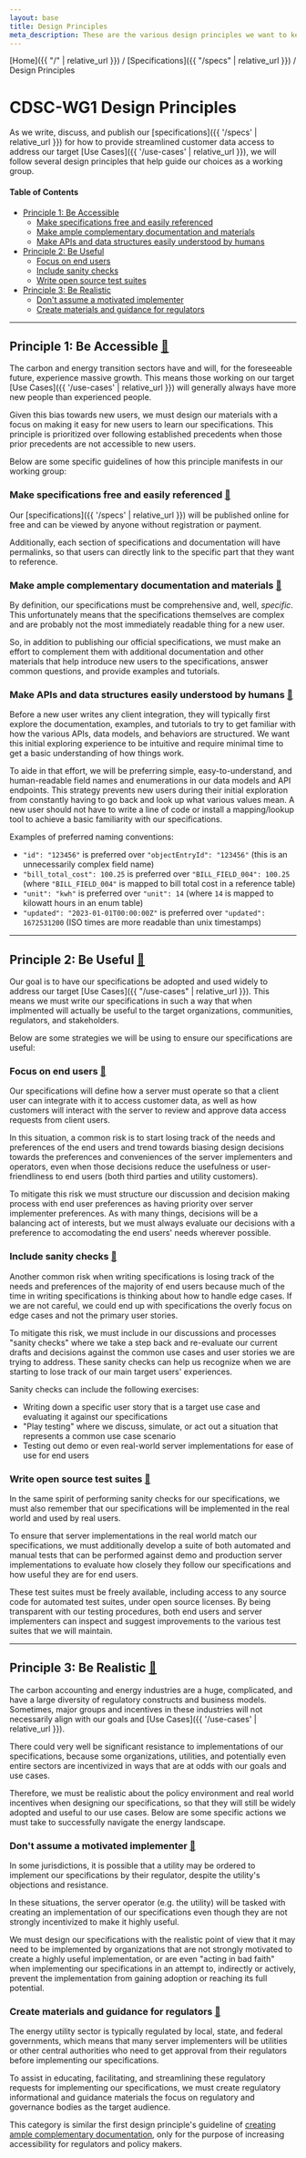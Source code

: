 ```yaml
---
layout: base
title: Design Principles
meta_description: These are the various design principles we want to keep in mind when writing our specifications
---
```

[Home]({{ "/" | relative_url }}) / [Specifications]({{ "/specs" | relative_url }}) / Design Principles

# CDSC-WG1 Design Principles

As we write, discuss, and publish our [specifications]({{ '/specs' | relative_url }})
for how to provide streamlined customer data access to address our target
[Use Cases]({{ '/use-cases' | relative_url }}), we will follow several design
principles that help guide our choices as a working group.

#### Table of Contents

* [Principle 1: Be Accessible](#be-accessible)
  * [Make specifications free and easily referenced](#freely-accessible)
  * [Make ample complementary documentation and materials](#ample-documentation)
  * [Make APIs and data structures easily understood by humans](#human-readable)
* [Principle 2: Be Useful](#be-useful)
  * [Focus on end users](#focus-on-end-users)
  * [Include sanity checks](#sanity-checks)
  * [Write open source test suites](#test-suites)
* [Principle 3: Be Realistic](#be-realistic)
  * [Don't assume a motivated implementer](#dont-assume-motivated-implementer)
  * [Create materials and guidance for regulators](#regulatory-guidance)

---

## Principle 1: Be Accessible <a id="be-accessible" href="#be-accessible" class="permalink">🔗</a>

The carbon and energy transition sectors have and will, for the foreseeable
future, experience massive growth. This means those working on our target
[Use Cases]({{ '/use-cases' | relative_url }}) will generally always have
more new people than experienced people.

Given this bias towards new users, we must design our materials with a focus
on making it easy for new users to learn our specifications. This principle is
prioritized over following established precedents when those prior precedents
are not accessible to new users.

Below are some specific guidelines of how this principle manifests in our
working group:

### Make specifications free and easily referenced <a id="freely-accessible" href="#freely-accessible" class="permalink">🔗</a>

Our [specifications]({{ '/specs' | relative_url }}) will be published online for
free and can be viewed by anyone without registration or payment.

Additionally, each section of specifications and documentation will have permalinks,
so that users can directly link to the specific part that they want to reference.

### Make ample complementary documentation and materials <a id="ample-documentation" href="#ample-documentation" class="permalink">🔗</a>

By definition, our specifications must be comprehensive and, well, _specific_.
This unfortunately means that the specifications themselves are complex and are
probably not the most immediately readable thing for a new user.

So, in addition to publishing our official specifications, we must make an effort
to complement them with additional documentation and other materials that help
introduce new users to the specifications, answer common questions, and provide
examples and tutorials.

### Make APIs and data structures easily understood by humans <a id="human-readable" href="#human-readable" class="permalink">🔗</a>

Before a new user writes any client integration, they will typically first
explore the documentation, examples, and tutorials to try to get familiar
with how the various APIs, data models, and behaviors are structured. We want
this initial exploring experience to be intuitive and require minimal time to
get a basic understanding of how things work.

To aide in that effort, we will be preferring simple, easy-to-understand, and
human-readable field names and enumerations in our data models and API endpoints.
This strategy prevents new users during their initial exploration from constantly
having to go back and look up what various values mean. A new user should not
have to write a line of code or install a mapping/lookup tool to achieve a basic
familiarity with our specifications.

Examples of preferred naming conventions:
* `"id": "123456"` is preferred over `"objectEntryId": "123456"` (this is an unnecessarily complex field name)
* `"bill_total_cost": 100.25` is preferred over `"BILL_FIELD_004": 100.25` (where `"BILL_FIELD_004"` is mapped to bill total cost in a reference table)
* `"unit": "kwh"` is preferred over `"unit": 14` (where `14` is mapped to kilowatt hours in an enum table)
* `"updated": "2023-01-01T00:00:00Z"` is preferred over `"updated": 1672531200` (ISO times are more readable than unix timestamps)

---

## Principle 2: Be Useful <a id="be-useful" href="#be-useful" class="permalink">🔗</a>

Our goal is to have our specifications be adopted and used widely to address
our target [Use Cases]({{ "/use-cases" | relative_url }}). This means we must
write our specifications in such a way that when implmented will actually be
useful to the target organizations, communities, regulators, and stakeholders.

Below are some strategies we will be using to ensure our specifications are useful:

### Focus on end users <a id="focus-on-end-users" href="#focus-on-end-users" class="permalink">🔗</a>

Our specifications will define how a server must operate so that a client user
can integrate with it to access customer data, as well as how customers will
interact with the server to review and approve data access requests from client
users.

In this situation, a common risk is to start losing track of the needs and
preferences of the end users and trend towards biasing design decisions towards
the preferences and conveniences of the server implementers and operators,
even when those decisions reduce the usefulness or user-friendliness to end
users (both third parties and utility customers).

To mitigate this risk we must structure our discussion and decision making
process with end user preferences as having priority over server implementer
preferences. As with many things, decisions will be a balancing act of
interests, but we must always evaluate our decisions with a preference to
accomodating the end users' needs wherever possible.

### Include sanity checks <a id="sanity-checks" href="#sanity-checks" class="permalink">🔗</a>

Another common risk when writing specifications is losing track of the needs
and preferences of the majority of end users because much of the time in
writing specifications is thinking about how to handle edge cases. If we are
not careful, we could end up with specifications the overly focus on edge
cases and not the primary user stories.

To mitigate this risk, we must include in our discussions and processes
"sanity checks" where we take a step back and re-evaluate our current drafts
and decisions against the common use cases and user stories we are trying
to address. These sanity checks can help us recognize when we are starting
to lose track of our main target users' experiences.

Sanity checks can include the following exercises:
* Writing down a specific user story that is a target use case and evaluating it against our specifications
* "Play testing" where we discuss, simulate, or act out a situation that represents a common use case scenario
* Testing out demo or even real-world server implementations for ease of use for end users

### Write open source test suites <a id="test-suites" href="#test-suites" class="permalink">🔗</a>

In the same spirit of performing sanity checks for our specifications,
we must also remember that our specifications will be implemented in the
real world and used by real users.

To ensure that server implementations in the real world match our
specifications, we must additionally develop a suite of both automated
and manual tests that can be performed against demo and production
server implementations to evaluate how closely they follow our
specifications and how useful they are for end users.

These test suites must be freely available, including access to any source
code for automated test suites, under open source licenses. By being
transparent with our testing procedures, both end users and server
implementers can inspect and suggest improvements to the various test
suites that we will maintain.

---

## Principle 3: Be Realistic <a id="be-realistic" href="#be-realistic" class="permalink">🔗</a>

The carbon accounting and energy industries are a huge, complicated, and
have a large diversity of regulatory constructs and business models.
Sometimes, major groups and incentives in these industries will not
necessarily align with our goals and [Use Cases]({{ '/use-cases' | relative_url }}).

There could very well be significant resistance to implementations
of our specifications, because some organizations, utilities, and
potentially even entire sectors are incentivized in ways that are at odds
with our goals and use cases.

Therefore, we must be realistic about the policy environment and real
world incentives when designing our specifications, so that they will still
be widely adopted and useful to our use cases. Below are some specific
actions we must take to successfully navigate the energy landscape.

### Don't assume a motivated implementer <a id="dont-assume-motivated-implementer" href="#dont-assume-motivated-implementer" class="permalink">🔗</a>

In some jurisdictions, it is possible that a utility may be ordered
to implement our specifications by their regulator, despite the
utility's objections and resistance.

In these situations, the server operator (e.g. the utility) will be
tasked with creating an implementation of our specifications even
though they are not strongly incentivized to make it highly useful.

We must design our specifications with the realistic point of view
that it may need to be implemented by organizations that are not
strongly motivated to create a highly useful implementation, or are
even "acting in bad faith" when implementing our specifications in
an attempt to, indirectly or actively, prevent the implementation
from gaining adoption or reaching its full potential.

### Create materials and guidance for regulators <a id="regulatory-guidance" href="#regulatory-guidance" class="permalink">🔗</a>

The energy utility sector is typically regulated by local, state,
and federal governments, which means that many server implementers
will be utilities or other central authorities who need to get
approval from their regulators before implementing our specifications.

To assist in educating, facilitating, and streamlining these
regulatory requests for implementing our specifications, we must
create regulatory informational and guidance materials the focus
on regulatory and governance bodies as the target audience.

This category is similar the first design principle's guideline
of [creating ample complementary documentation](#ample-documentation),
only for the purpose of increasing accessibility for regulators and
policy makers.
